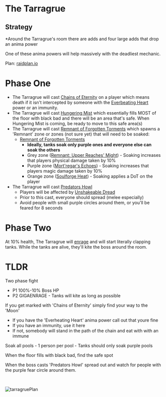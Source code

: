# The Tarragrue

## Strategy

*Around the Tarragrue's room there are adds and four large adds that drop an anima power

One of these anima powers will help massively with the deadliest mechanic.

Plan: [raidplan.io](https://raidplan.io/plan/W9OI4UciyNKbxkpS/edit)

# Phase One

- The Tarragrue will cast [Chains of Eternity](https://www.wowhead.com/spell=347269) on a player which means death if it isn't intercepted by someone with the [Everbeating Heart](https://www.wowhead.com/spell=338733) power or an immunity.
- The Tarragrue will cast [Hungering Mist](https://www.wowhead.com/spell=347671) which essentially fills MOST of the floor with black bad and there will be an area that's safe. When Hungering Mist is coming, be ready to move to this safe area(s)
- The Tarragrue will cast [Remnant of Forgotten Torments](https://ptr.wowhead.com/spell=352368) which spawns a 'Remnant' zone or zones (not sure yet) that will need to be soaked:
  - [Remnant of Forgotten Torments](https://ptr.wowhead.com/spell=352368)
    - **Ideally, tanks soak only purple ones and everyone else can soak the others**
    - Grey zone ([Remnant: Upper Reaches' Might](https://ptr.wowhead.com/spell=352382)) - Soaking increases that players physical damage taken by 10%
    - Purple zone ([Mort'regar's Echoes](https://ptr.wowhead.com/spell=352389)) - Soaking increases that players magic damage taken by 10%
    - Orange zone ([Soulforge Heat](https://ptr.wowhead.com/spell=352398)) - Soaking applies a DoT on the player 
- The Tarragrue will cast [Predators Howl](https://ptr.wowhead.com/spell=347283) 
  - Players will be affected by [Unshakeable Dread](https://ptr.wowhead.com/spell=347286)
  - Prior to this cast, everyone should spread (melee especially)
  - Avoid people with small purple circles around them, or you'll be feared for 8 seconds

# Phase Two

At 10% health, The Tarragrue will [enrage](https://ptr.wowhead.com/spell=347369) and will start literally clapping tanks. While the tanks are alive, they'll kite the boss around the room. 



# 	TLDR

Two phase fight

- P1 100%-10% Boss HP
- P2 GIGAENRAGE - Tanks will kite as long as possible

If you get marked with 'Chains of Eternity' simply find your way to the 'Moon'

- If you have the 'Everheating Heart' anima power call out that youre fine
- If you have an immunity, use it here
- If not, somebody will stand in the path of the chain and eat with with an immune

Soak all pools - 1 person per pool - Tanks should only soak purple pools

When the floor fills with black bad, find the safe spot

When the boss casts 'Predators Howl' spread out and watch for people with the purple fear circle around them. 

<br/>

![tarragruePlan](../plans/tarragruePlan.png)




